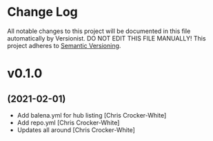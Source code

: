 # Change Log

All notable changes to this project will be documented in this file
automatically by Versionist. DO NOT EDIT THIS FILE MANUALLY!
This project adheres to [Semantic Versioning](http://semver.org/).

# v0.1.0
## (2021-02-01)

* Add balena.yml for hub listing [Chris Crocker-White]
* Add repo.yml [Chris Crocker-White]
* Updates all around [Chris Crocker-White]
